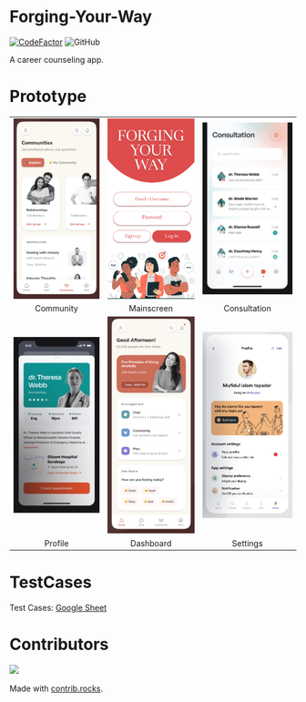 # Forging-Your-Way

[![CodeFactor](https://www.codefactor.io/repository/github/qazalbash/forging-your-way/badge)](https://www.codefactor.io/repository/github/qazalbash/forging-your-way)
![GitHub](https://img.shields.io/github/license/Qazalbash/Forging-Your-Way)

A  career counseling app.

# Prototype

| | | |
|:-------------------------:|:-------------------------:|:-------------------------:|
|<img width="1604" alt="communities" src="./dribbble-UI/communities_snip.png">|  <img width="1604" alt="main" src="./dribbble-UI/main_snip.png">|  <img width="1604" alt="consultation" src="./dribbble-UI/consultation_snip.png">| 
| Community | Mainscreen | Consultation |
|<img width="1604" alt="profile" src="./dribbble-UI/profile_snip.png">|  <img width="1604" alt="dashboard" src="./dribbble-UI/dashboard_snip.png">|  <img width="1604" alt="settings" src="./dribbble-UI/settings_snip.png">| 
| Profile | Dashboard | Settings |

# TestCases
Test Cases: [Google Sheet](https://docs.google.com/spreadsheets/d/1Q5QxBySwvrjjQQqevilt9sytoBQ9uKp8/edit#gid=2122455480)

# Contributors

<a href="https://github.com/Qazalbash/Forging-Your-Way/graphs/contributors">
  <img src="https://contrib.rocks/image?repo=Qazalbash/Forging-Your-Way" />
</a>

Made with [contrib.rocks](https://contrib.rocks).
